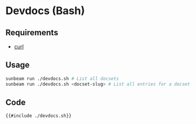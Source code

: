 # Devdocs (Bash)

## Requirements

- [curl](https://curl.haxx.se/)

## Usage

```bash
sunbeam run ./devdocs.sh # List all docsets
sunbeam run ./devdocs.sh <docset-slug> # List all entries for a docset
```

## Code

```bash
{{#include ./devdocs.sh}}
```
